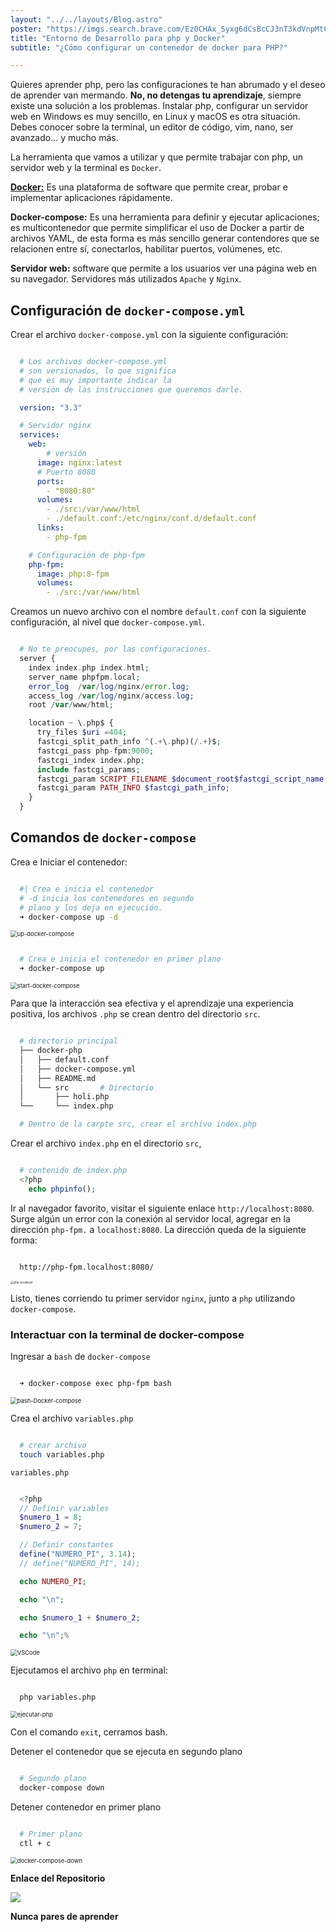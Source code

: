 ```yaml
---
layout: "../../layouts/Blog.astro"
poster: "https://imgs.search.brave.com/Ez0CHAx_Syxg6dCsBcCJ3nT3kdVnpMtC07e9v9umR8Q/rs:fit:860:0:0/g:ce/aHR0cHM6Ly9ibG9n/LmRldnNlbnNlLmNv/bS9ibC1jb250ZW50/L3VwbG9hZHMvcGFn/ZXMvYXV0b3NhdmUt/MTE3NTViMWNhZjFj/ZGYyOWZlZDdkY2Ux/ZGM4NDlmODgvcGhw/b25kb2NrZXIucG5n"
title: "Entorno de Desarrollo para php y Docker"
subtitle: "¿Cómo configurar un contenedor de docker para PHP?"

---
```


Quieres aprender php, pero las configuraciones te han abrumado y el deseo de aprender van mermando. **No, no detengas tu aprendizaje**, siempre existe una solución a los problemas. Instalar php, configurar un servidor web en Windows es muy sencillo, en Linux y macOS es otra situación. Debes conocer sobre la terminal, un editor de código, vim, nano, ser avanzado... y mucho más. 

La herramienta que vamos a utilizar y que permite trabajar con php, un servidor web y la terminal es `Docker`.

[**Docker:**](https://www.docker.com/) Es una plataforma de software que permite crear, probar e implementar aplicaciones rápidamente.

**Docker-compose:** Es una herramienta para definir y ejecutar aplicaciones; es multicontenedor que permite simplificar el uso de Docker a partir de archivos YAML, de esta forma es más sencillo generar contendores que se relacionen entre sí, conectarlos, habilitar puertos, volúmenes, etc.

**Servidor web:** software que permite a los usuarios ver una página web en su navegador. Servidores más utilizados `Apache` y `Nginx`.

## Configuración de `docker-compose.yml`

Crear el archivo `docker-compose.yml` con la siguiente configuración:

```yml

  # Los archivos docker-compose.yml 
  # son versionados, lo que significa 
  # que es muy importante indicar la 
  # versión de las instrucciones que queremos darle.

  version: "3.3"

  # Servidor nginx
  services:
    web:
        # versión
      image: nginx:latest
      # Puerto 8080 
      ports:
        - "8080:80"
      volumes:
        - ./src:/var/www/html
        - ./default.conf:/etc/nginx/conf.d/default.conf
      links:
        - php-fpm

    # Configuración de php-fpm
    php-fpm:
      image: php:8-fpm
      volumes:
        - ./src:/var/www/html


```

Creamos un nuevo archivo con el nombre `default.conf` con la siguiente configuración, al nivel que `docker-compose.yml`.

```php

  # No te preocupes, por las configuraciones. 
  server {
    index index.php index.html;
    server_name phpfpm.local;
    error_log  /var/log/nginx/error.log;
    access_log /var/log/nginx/access.log;
    root /var/www/html;

    location ~ \.php$ {
      try_files $uri =404;
      fastcgi_split_path_info ^(.+\.php)(/.+)$;
      fastcgi_pass php-fpm:9000;
      fastcgi_index index.php;
      include fastcgi_params;
      fastcgi_param SCRIPT_FILENAME $document_root$fastcgi_script_name;
      fastcgi_param PATH_INFO $fastcgi_path_info;
    }
  }


```

## Comandos de `docker-compose`

Crea e Iniciar el contenedor:

```sh

  #| Crea e inicia el contenedor
  # -d inicia los contenedores en segundo 
  # plano y los deja en ejecución.
  ➜ docker-compose up -d

```

<img title="" src="https://i.ibb.co/st9VyTB/up-docker-compose.png" alt="up-docker-compose" style="zoom:67%;">

```sh

  # Crea e inicia el contenedor en primer plano
  ➜ docker-compose up


```

<img title="" src="https://i.ibb.co/FhkbSvz/start-docker-compose.png" alt="start-docker-compose" style="zoom:67%;">

Para que la interacción sea efectiva y el aprendizaje una experiencia positiva, los archivos `.php` se crean dentro del directorio `src`.

```sh

  # directorio principal
  ├── docker-php
  │   ├── default.conf
  │   ├── docker-compose.yml
  │   ├── README.md
  │   └── src       # Directorio
  │       ├── holi.php
  └──     └── index.php

  # Dentro de la carpte src, crear el archivo index.php

```

Crear el archivo `index.php` en el directorio `src`, 

```php

  # contenido de index.php
  <?php
    echo phpinfo();


```

Ir al navegador favorito, visitar el siguiente enlace `http://localhost:8080`. Surge algún un error con la conexión al servidor local, agregar en la dirección `php-fpm.` a `localhost:8080`. La dirección queda de la siguiente forma:

```sh

  http://php-fpm.localhost:8080/


```

<img title="" src="https://i.ibb.co/jDp9wTW/php-localhost.png" alt="php-localhost" style="zoom:33%;">

Listo, tienes corriendo tu primer servidor `nginx`, junto a `php` utilizando `docker-compose`.

### Interactuar con la terminal de docker-compose

Ingresar a `bash` de `docker-compose`

```sh

  ➜ docker-compose exec php-fpm bash


```

<img title="" src="https://i.ibb.co/R4SLY7r/bash-Docker-compose.png" alt="bash-Docker-compose" style="zoom:67%;">

Crea el archivo `variables.php`

```sh

  # crear archivo
  touch variables.php


```

`variables.php`

```php

  <?php
  // Definir variables
  $numero_1 = 8;
  $numero_2 = 7;

  // Definir constantes
  define("NUMERO_PI", 3.14);
  // define("NUMERO_PI", 14);

  echo NUMERO_PI;

  echo "\n";

  echo $numero_1 + $numero_2;

  echo "\n";%    


```

<img title="" src="https://i.ibb.co/KjL4KTD/VSCode.png" alt="VSCode" style="zoom:67%;">

Ejecutamos el archivo `php` en terminal:

```sh

  php variables.php


```

<img title="" src="https://i.ibb.co/MGKQk3n/ejecutar-php.png" alt="ejecutar-php" style="zoom:67%;">

Con el comando `exit`, cerramos bash.

Detener el contenedor que se ejecuta en segundo plano

```sh

  # Segundo plano
  docker-compose down


```

Detener contenedor en primer plano

```sh

  # Primer plano
  ctl + c


```

<img title="" src="https://i.ibb.co/WzVDLjz/docker-compose-down.png" alt="docker-compose-down" style="zoom:67%;">

**Enlace del Repositorio**

<a href="https://gitlab.com/V-Juarez/php/-/tree/php-docker"><img src="https://img.shields.io/badge/GitLab-330F63?style=for-the-badge&logo=gitlab&logoColor=white" target="_blank"></a>

**Nunca pares de aprender**

